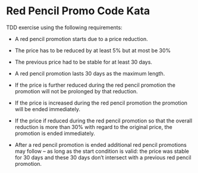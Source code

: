 Red Pencil Promo Code Kata
========

TDD exercise using the following requirements:

* A red pencil promotion starts due to a price reduction.
* The price has to be reduced by at least 5% but at most be 30%
* The previous price had to be stable for at least 30 days.

* A red pencil promotion lasts 30 days as the maximum length.

* If the price is further reduced during the red pencil promotion the promotion will not be prolonged by that reduction.
* If the price is increased during the red pencil promotion the promotion will be ended immediately.
* If the price if reduced during the red pencil promotion so that the overall reduction is more than 30% with regard to the original price, the promotion is ended immediately.
* After a red pencil promotion is ended additional red pencil promotions may follow – as long as the start condition is valid: the price was stable for 30 days and these 30 days don’t intersect with a previous red pencil promotion.
